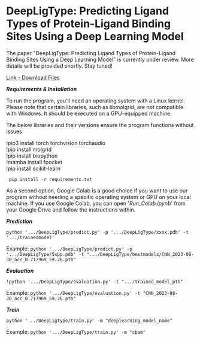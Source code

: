 # DeepLigType: Predicting Ligand Types of Protein-Ligand Binding Sites Using a Deep Learning Model

The paper "DeepLigType: Predicting Ligand Types of Protein-Ligand Binding Sites Using a Deep Learning Model" is currently under review. More details will be provided shortly. Stay tuned!


[Link - Download Files](https://drive.google.com/drive/folders/1WVIpv6CbHBnRcE_0qR8E9AEwu7-CGgCZ?usp=sharing) 

**_Requirements & Installation_**

To run the program, you'll need an operating system with a Linux kernel. Please note that certain libraries, such as libmolgrid, are not compatible with Windows. It should be executed on a GPU-equipped machine.

The below libraries and their versions ensure the program functions without issues

!pip3 install torch torchvision torchaudio<br/>
!pip install molgrid<br/>
!pip install biopython<br/>
!mamba install fpocket<br/>
!pip install scikit-learn<br/>

``` pip install -r requirements.txt```

As a second option, Google Colab is a good choice if you want to use our program without needing a specific operating system or GPU on your local machine. If you use Google Colab, you can open '_Run_Colab.ipynb_' from your Google Drive and follow the instructions within.


**_Prediction_**

```python '.../DeepLigType/predict.py' -p '.../DeepLigType/xxxx.pdb' -t '.../trainedmodel'```

Example: `python '.../DeepLigType/predict.py' -p '.../DeepLigType/5xpp.pdb' -t ".../DeepLigType/bestmodels/CNN_2023-08-30_acc_0.717969_59.26.pth"`


**_Evaluation_**

```!python '.../DeepLigType/evaluation.py' -t ".../trained_model_pth"```

Example: `python '.../DeepLigType/evaluation.py' -t "CNN_2023-08-30_acc_0.717969_59.26.pth"`

**_Train_**

```python '.../DeepLigType/train.py' -m "deeplearning_model_name" ```

Example: `python '.../DeepLigType/train.py' -m "cbam"`